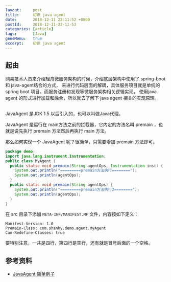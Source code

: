 ```yaml
---
layout:     post
title:      初识 java agent
date:       2018-12-11 22:11:52 +0800
postId:     2018-12-11-22-11-53
categories: [article]
tags:       [Java]
geneMenu:   true
excerpt:    初识 java agent
---
```


## 起由

网易技术人员来介绍轻舟微服务架构的时候，介绍底层架构中使用了 spring-boot 和 java-agent结合的方式，
来进行代码层面的解耦，具体服务项目就是单纯的spring boot 项目，而服务注册和发现等微服务架构相关逻辑实现，
使用java agent 的形式进行加载和融合，所以就去了解下 java agent 相关的实现原理。

## 

JavaAgent 是JDK 1.5 以后引入的，也可以叫做Java代理。

JavaAgent 是运行在 main方法之前的拦截器，它内定的方法名叫 premain ，也就是说先执行 premain 方法然后再执行 main 方法。

那么如何实现一个 JavaAgent 呢？很简单，只需要增加 premain 方法即可。

```java
package demo;
import java.lang.instrument.Instrumentation;
public class MyAgent {
  public static void premain(String agentOps, Instrumentation inst) {
    System.out.println("=========premain方法执行========");
    System.out.println(agentOps);
  }
  public static void premain(String agentOps) {
    System.out.println("=========premain方法执行2========");
    System.out.println(agentOps);
  }
}
```

在 src 目录下添加 `META-INF/MANIFEST.MF` 文件，内容按如下定义：
```log
Manifest-Version: 1.0
Premain-Class: com.shanhy.demo.agent.MyAgent
Can-Redefine-Classes: true

```
要特别注意，一共是四行，第四行是空行，还有就是冒号后面的一个空格。



## 参考资料

* [JavaAgent 简单例子](https://blog.csdn.net/catoop/article/details/51034739)